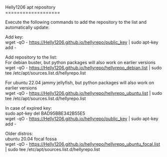 Helly1206 apt repository<br>
===================<br>

Execute the following commands to add the repository to the list and automatically update:<br>

Add key:<br>
wget -qO - https://Helly1206.github.io/hellyrepo/public_key | sudo apt-key add -<br>

Add repository to the list:<br>
For debian buster, but python packages will also work on earlier versions<br>
wget -qO - https://Helly1206.github.io/hellyrepo/hellyrepo_debian.list | sudo tee /etc/apt/sources.list.d/hellyrepo.list<br>

For ubuntu 22.04 jammy jellyfish, but python packages will also work on earlier versions<br>
wget -qO - https://Helly1206.github.io/hellyrepo/hellyrepo_ubuntu.list | sudo tee /etc/apt/sources.list.d/hellyrepo.list<br>

In case of expired key:<br>
sudo apt-key del BAD95BBE342B55E5<br>
wget -qO - https://Helly1206.github.io/hellyrepo/public_key | sudo apt-key add -<br>

Older distros:<br>
ubuntu 20.04 focal fossa<br>
wget -qO - https://Helly1206.github.io/hellyrepo/hellyrepo_ubuntu_focal.list | sudo tee /etc/apt/sources.list.d/hellyrepo.list<br>
